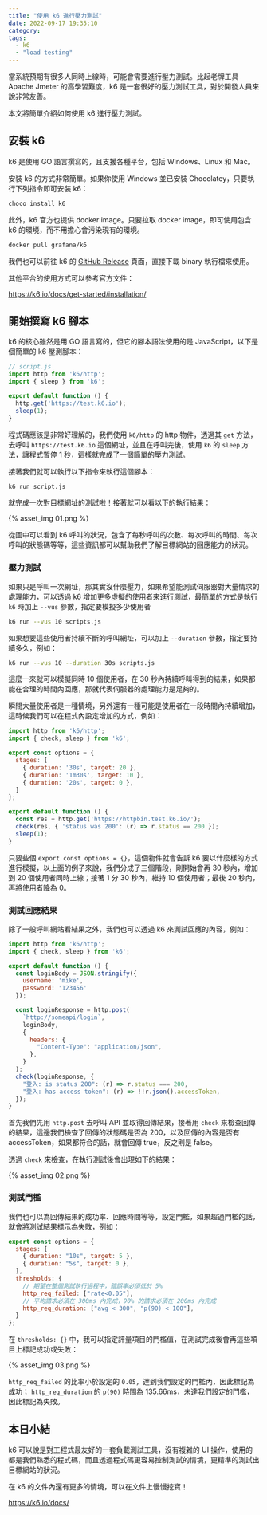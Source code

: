 ```yaml
---
title: "使用 k6 進行壓力測試"
date: 2022-09-17 19:35:10
category:
tags:
  - k6
  - "load testing"
---
```


當系統預期有很多人同時上線時，可能會需要進行壓力測試。比起老牌工具 Apache Jmeter 的高學習難度，k6 是一套很好的壓力測試工具，對於開發人員來說非常友善。

本文將簡單介紹如何使用 k6 進行壓力測試。

<!-- more -->

## 安裝 k6

k6 是使用 GO 語言撰寫的，且支援各種平台，包括 Windows、Linux 和 Mac。

安裝 k6 的方式非常簡單。如果你使用 Windows 並已安裝 Chocolatey，只要執行下列指令即可安裝 k6：

```bash
choco install k6
```

此外，k6 官方也提供 docker image。只要拉取 docker image，即可使用包含 k6 的環境，而不用擔心會污染現有的環境。

```bash
docker pull grafana/k6
```

我們也可以前往 k6 的 [GitHub Release](https://github.com/grafana/k6/releases) 頁面，直接下載 binary 執行檔來使用。

其他平台的使用方式可以參考官方文件：

https://k6.io/docs/get-started/installation/

## 開始撰寫 k6 腳本

k6 的核心雖然是用 GO 語言寫的，但它的腳本語法使用的是 JavaScript，以下是個簡單的 k6 壓測腳本：

```javascript
// script.js
import http from 'k6/http';
import { sleep } from 'k6';

export default function () {
  http.get('https://test.k6.io');
  sleep(1);
}
```

程式碼應該是非常好理解的，我們使用 `k6/http` 的 http 物件，透過其 `get` 方法，去呼叫 `https://test.k6.io` 這個網址，並且在呼叫完後，使用 `k6` 的 `sleep` 方法，讓程式暫停 1 秒，這樣就完成了一個簡單的壓力測試。

接著我們就可以執行以下指令來執行這個腳本：

```bash
k6 run script.js
```

就完成一次對目標網址的測試啦！接著就可以看以下的執行結果：

{% asset_img 01.png %}

從圖中可以看到 k6 呼叫的狀況，包含了每秒呼叫的次數、每次呼叫的時間、每次呼叫的狀態碼等等，這些資訊都可以幫助我們了解目標網站的回應能力的狀況。

### 壓力測試

如果只是呼叫一次網址，那其實沒什麼壓力，如果希望能測試伺服器對大量情求的處理能力，可以透過 k6 增加更多虛擬的使用者來進行測試，最簡單的方式是執行 `k6` 時加上 `--vus` 參數，指定要模擬多少使用者

```bash
k6 run --vus 10 scripts.js
```

如果想要這些使用者持續不斷的呼叫網址，可以加上 `--duration` 參數，指定要持續多久，例如：

```bash
k6 run --vus 10 --duration 30s scripts.js
```

這麼一來就可以模擬同時 10 個使用者，在 30 秒內持續呼叫得到的結果，如果都能在合理的時間內回應，那就代表伺服器的處理能力是足夠的。

瞬間大量使用者是一種情境，另外還有一種可能是使用者在一段時間內持續增加，這時候我們可以在程式內設定增加的方式，例如：

```javascript
import http from 'k6/http';
import { check, sleep } from 'k6';

export const options = {
  stages: [
    { duration: '30s', target: 20 },
    { duration: '1m30s', target: 10 },
    { duration: '20s', target: 0 },
  ]
};

export default function () {
  const res = http.get('https://httpbin.test.k6.io/');
  check(res, { 'status was 200': (r) => r.status == 200 });
  sleep(1);
}
```

只要些個 `export const options = {}`，這個物件就會告訴 k6 要以什麼樣的方式進行模擬，以上面的例子來說，我們分成了三個階段，剛開始會再 30 秒內，增加到 20 個使用者同時上線；接著 1 分 30 秒內，維持 10 個使用者；最後 20 秒內，再將使用者降為 0。

### 測試回應結果

除了一般呼叫網站看結果之外，我們也可以透過 k6 來測試回應的內容，例如：

```javascript
import http from 'k6/http';
import { check, sleep } from 'k6';

export default function () {
  const loginBody = JSON.stringify({
    username: 'mike',
    password: '123456'
  });

  const loginResponse = http.post(
    `http://someapi/login`,
    loginBody,
    {
      headers: {
        "Content-Type": "application/json",
      },
    }
  );
  check(loginResponse, {
    "登入: is status 200": (r) => r.status === 200,
    "登入: has access token": (r) => !!r.json().accessToken,
  });
}
```

首先我們先用 `http.post` 去呼叫 API 並取得回傳結果，接著用 `check` 來檢查回傳的結果，這邊我們檢查了回傳的狀態碼是否為 200，以及回傳的內容是否有 accessToken，如果都符合的話，就會回傳 true，反之則是 false。

透過 `check` 來檢查，在執行測試後會出現如下的結果：

{% asset_img 02.png %}

### 測試門檻

我們也可以為回傳結果的成功率、回應時間等等，設定門檻，如果超過門檻的話，就會將測試結果標示為失敗，例如：

```javascript
export const options = {
  stages: [
    { duration: "10s", target: 5 },
    { duration: "5s", target: 0 },
  ],
  thresholds: {
    // 期望在整個測試執行過程中，錯誤率必須低於 5%
    http_req_failed: ["rate<0.05"],
    // 平均請求必須在 300ms 內完成，90% 的請求必須在 200ms 內完成
    http_req_duration: ["avg < 300", "p(90) < 100"],
  }
};
```

在 `thresholds: {}` 中，我可以指定評量項目的門檻值，在測試完成後會再這些項目上標記成功或失敗：

{% asset_img 03.png %}

`http_req_failed` 的比率小於設定的 `0.05`，達到我們設定的門檻內，因此標記為成功；
`http_req_duration` 的 `p(90)` 時間為 135.66ms，未達我們設定的門檻，因此標記為失敗。

## 本日小結

k6 可以說是對工程式最友好的一套負載測試工具，沒有複雜的 UI 操作，使用的都是我們熟悉的程式碼，而且透過程式碼更容易控制測試的情境，更精準的測試出目標網站的狀況。

在 k6 的文件內還有更多的情境，可以在文件上慢慢挖寶！

https://k6.io/docs/
